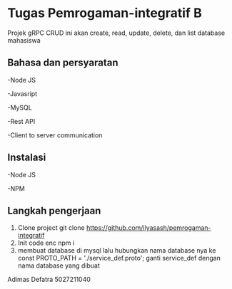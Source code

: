 
# Tugas Pemrogaman-integratif B

Projek gRPC CRUD ini akan create, read, update, delete, dan list database mahasiswa
## Bahasa dan persyaratan
-Node JS

-Javasript

-MySQL

-Rest API

-Client to server communication

## Instalasi
-Node JS

-NPM

## Langkah pengerjaan

1. Clone project git clone https://github.com/ilyasash/pemrogaman-integratif
2. Init code enc npm i
3. membuat database di mysql lalu hubungkan nama database nya ke
const PROTO_PATH = './service_def.proto'; ganti service_def dengan nama database yang dibuat

Adimas Defatra 5027211040

